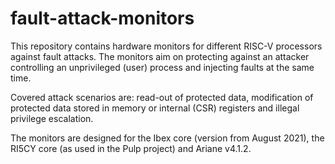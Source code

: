 # fault-attack-monitors
This repository contains hardware monitors for different RISC-V processors against fault attacks. The monitors aim on protecting against an attacker controlling an unprivileged (user) process and injecting faults at the same time.

Covered attack scenarios are: read-out of protected data, modification of protected data stored in memory or internal (CSR) registers and illegal privilege escalation.

The monitors are designed for the Ibex core (version from August 2021), the RI5CY core (as used in the Pulp project) and Ariane v4.1.2.
